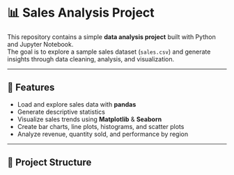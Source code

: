 # 📊 Sales Analysis Project

This repository contains a simple **data analysis project** built with Python and Jupyter Notebook.  
The goal is to explore a sample sales dataset (`sales.csv`) and generate insights through data cleaning, analysis, and visualization.

---

## 🚀 Features
- Load and explore sales data with **pandas**
- Generate descriptive statistics
- Visualize sales trends using **Matplotlib** & **Seaborn**
- Create bar charts, line plots, histograms, and scatter plots
- Analyze revenue, quantity sold, and performance by region

---

## 📂 Project Structure
